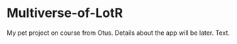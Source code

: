 # Multiverse-of-LotR
My pet project on course from Otus.
Details about the app will be later. 
Text.